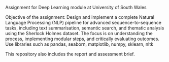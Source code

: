 Assignment for Deep Learning module at University of South Wales

Objective of the assignment: 
Design and implement a complete Natural Language Processing (NLP) pipeline for advanced sequence-to-sequence tasks, including text summarisation, semantic search, and thematic analysis using the Sherlock Holmes dataset. The focus is on understanding the process, implementing modular steps, and critically evaluating outcomes. Use libraries such as pandas, seaborn, matplotlib, numpy, sklearn, nltk


This repository also includes the report and assessment brief. 
